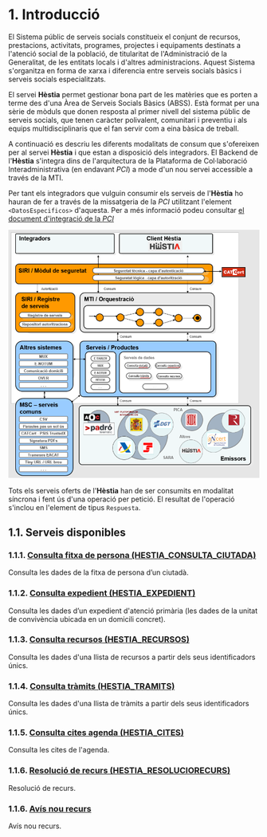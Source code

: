 # 1. Introducció
El Sistema públic de serveis socials constitueix el conjunt de recursos, prestacions, activitats, programes, projectes i equipaments destinats a l'atenció social de la població, de titularitat de l'Administració de la Generalitat, de les entitats locals i d'altres administracions. Aquest Sistema s'organitza en forma de xarxa i diferencia entre serveis socials bàsics i serveis socials especialitzats.

El servei **Hèstia** permet gestionar bona part de les matèries que es porten a terme des d'una Àrea de Serveis Socials Bàsics (ABSS). Està format per una sèrie de mòduls que donen resposta al primer nivell del sistema públic de serveis socials, que tenen caràcter polivalent, comunitari i preventiu i als equips multidisciplinaris que el fan servir com a eina bàsica de treball.

A continuació es descriu les diferents modalitats de consum que s'ofereixen per al servei **Hèstia** i que estan a disposició dels integradors. El Backend de l'**Hèstia** s'integra dins de l'arquitectura de la Plataforma de Col·laboració Interadministrativa (en endavant _PCI_) a mode d'un nou servei accessible a través de la MTI.

Per tant els integradors que vulguin consumir els serveis de l'**Hèstia** ho hauran de fer a través de la missatgeria de la _PCI_ utilitzant l'element `<DatosEspecificos>` d'aquesta. Per a més informació podeu consultar [el document d'integració de la _PCI_](https://www.aoc.cat/knowledge-base/plataforma-de-col-laboracio-administrativa-2)

![ArquitecturaPCI](img/ArquitecturaPCI.png)

Tots els serveis oferts de l'**Hèstia** han de ser consumits en modalitat síncrona i fent ús d'una operació per petició. El resultat de l'operació s'inclou en l'element de tipus `Respuesta`. 

## 1.1. Serveis disponibles

### 1.1.1. [Consulta fitxa de persona (HESTIA_CONSULTA_CIUTADA)](ConsultaCiutada.md)
Consulta les dades de la fitxa de persona d’un ciutadà.

### 1.1.2. [Consulta expedient (HESTIA_EXPEDIENT)](ConsultaExpedient.md)
Consulta les dades d’un expedient d'atenció primària (les dades de la unitat de convivència ubicada en un domicili concret).

### 1.1.3. [Consulta recursos (HESTIA_RECURSOS)](ConsultaRecursos.md)
Consulta les dades d'una llista de recursos a partir dels seus identificadors únics.

### 1.1.4. [Consulta tràmits (HESTIA_TRAMITS)](ConsultaTramits.md)
Consulta les dades d'una llista de tràmits a partir dels seus identificadors únics.

### 1.1.5. [Consulta cites agenda (HESTIA_CITES)](ConsultaCites.md)
Consulta les cites de l'agenda.	

### 1.1.6. [Resolució de recurs (HESTIA_RESOLUCIORECURS)](ConsultaResoluciónRecursos.md)

Resolució de recurs.	

### 1.1.6. [Avís nou recurs](AvisNouRecurs.md)

Avís nou recurs.	

